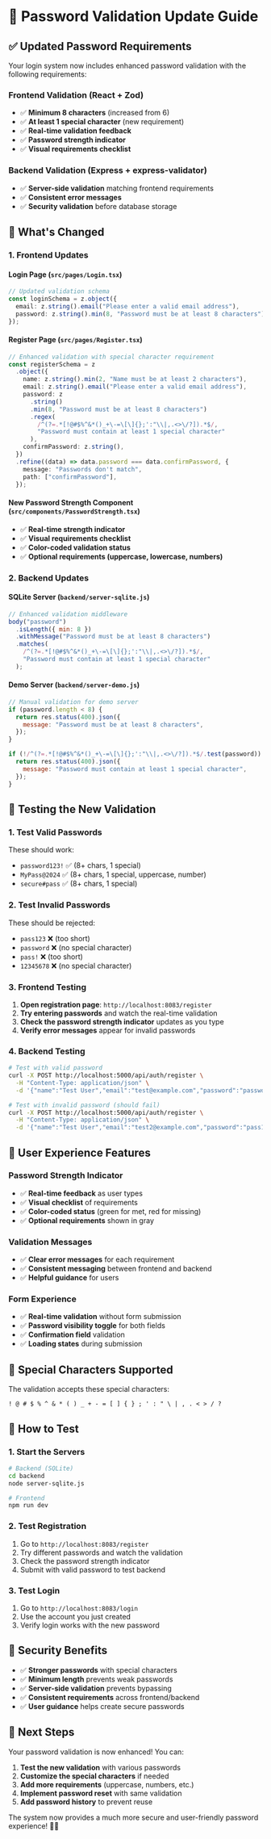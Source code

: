 # 🔐 Password Validation Update Guide

## ✅ Updated Password Requirements

Your login system now includes enhanced password validation with the following requirements:

### **Frontend Validation (React + Zod)**

- ✅ **Minimum 8 characters** (increased from 6)
- ✅ **At least 1 special character** (new requirement)
- ✅ **Real-time validation feedback**
- ✅ **Password strength indicator**
- ✅ **Visual requirements checklist**

### **Backend Validation (Express + express-validator)**

- ✅ **Server-side validation** matching frontend requirements
- ✅ **Consistent error messages**
- ✅ **Security validation** before database storage

## 🎯 **What's Changed**

### **1. Frontend Updates**

#### **Login Page (`src/pages/Login.tsx`)**

```typescript
// Updated validation schema
const loginSchema = z.object({
  email: z.string().email("Please enter a valid email address"),
  password: z.string().min(8, "Password must be at least 8 characters"),
});
```

#### **Register Page (`src/pages/Register.tsx`)**

```typescript
// Enhanced validation with special character requirement
const registerSchema = z
  .object({
    name: z.string().min(2, "Name must be at least 2 characters"),
    email: z.string().email("Please enter a valid email address"),
    password: z
      .string()
      .min(8, "Password must be at least 8 characters")
      .regex(
        /^(?=.*[!@#$%^&*()_+\-=\[\]{};':"\\|,.<>\/?]).*$/,
        "Password must contain at least 1 special character"
      ),
    confirmPassword: z.string(),
  })
  .refine((data) => data.password === data.confirmPassword, {
    message: "Passwords don't match",
    path: ["confirmPassword"],
  });
```

#### **New Password Strength Component (`src/components/PasswordStrength.tsx`)**

- ✅ **Real-time strength indicator**
- ✅ **Visual requirements checklist**
- ✅ **Color-coded validation status**
- ✅ **Optional requirements (uppercase, lowercase, numbers)**

### **2. Backend Updates**

#### **SQLite Server (`backend/server-sqlite.js`)**

```javascript
// Enhanced validation middleware
body("password")
  .isLength({ min: 8 })
  .withMessage("Password must be at least 8 characters")
  .matches(
    /^(?=.*[!@#$%^&*()_+\-=\[\]{};':"\\|,.<>\/?]).*$/,
    "Password must contain at least 1 special character"
  );
```

#### **Demo Server (`backend/server-demo.js`)**

```javascript
// Manual validation for demo server
if (password.length < 8) {
  return res.status(400).json({
    message: "Password must be at least 8 characters",
  });
}

if (!/^(?=.*[!@#$%^&*()_+\-=\[\]{};':"\\|,.<>\/?]).*$/.test(password)) {
  return res.status(400).json({
    message: "Password must contain at least 1 special character",
  });
}
```

## 🧪 **Testing the New Validation**

### **1. Test Valid Passwords**

These should work:

- `password123!` ✅ (8+ chars, 1 special)
- `MyPass@2024` ✅ (8+ chars, 1 special, uppercase, number)
- `secure#pass` ✅ (8+ chars, 1 special)

### **2. Test Invalid Passwords**

These should be rejected:

- `pass123` ❌ (too short)
- `password` ❌ (no special character)
- `pass!` ❌ (too short)
- `12345678` ❌ (no special character)

### **3. Frontend Testing**

1. **Open registration page**: `http://localhost:8083/register`
2. **Try entering passwords** and watch the real-time validation
3. **Check the password strength indicator** updates as you type
4. **Verify error messages** appear for invalid passwords

### **4. Backend Testing**

```bash
# Test with valid password
curl -X POST http://localhost:5000/api/auth/register \
  -H "Content-Type: application/json" \
  -d '{"name":"Test User","email":"test@example.com","password":"password123!"}'

# Test with invalid password (should fail)
curl -X POST http://localhost:5000/api/auth/register \
  -H "Content-Type: application/json" \
  -d '{"name":"Test User","email":"test2@example.com","password":"pass123"}'
```

## 🎨 **User Experience Features**

### **Password Strength Indicator**

- ✅ **Real-time feedback** as user types
- ✅ **Visual checklist** of requirements
- ✅ **Color-coded status** (green for met, red for missing)
- ✅ **Optional requirements** shown in gray

### **Validation Messages**

- ✅ **Clear error messages** for each requirement
- ✅ **Consistent messaging** between frontend and backend
- ✅ **Helpful guidance** for users

### **Form Experience**

- ✅ **Real-time validation** without form submission
- ✅ **Password visibility toggle** for both fields
- ✅ **Confirmation field** validation
- ✅ **Loading states** during submission

## 🔧 **Special Characters Supported**

The validation accepts these special characters:

```
! @ # $ % ^ & * ( ) _ + - = [ ] { } ; ' : " \ | , . < > / ?
```

## 🚀 **How to Test**

### **1. Start the Servers**

```bash
# Backend (SQLite)
cd backend
node server-sqlite.js

# Frontend
npm run dev
```

### **2. Test Registration**

1. Go to `http://localhost:8083/register`
2. Try different passwords and watch the validation
3. Check the password strength indicator
4. Submit with valid password to test backend

### **3. Test Login**

1. Go to `http://localhost:8083/login`
2. Use the account you just created
3. Verify login works with the new password

## 📝 **Security Benefits**

- ✅ **Stronger passwords** with special characters
- ✅ **Minimum length** prevents weak passwords
- ✅ **Server-side validation** prevents bypassing
- ✅ **Consistent requirements** across frontend/backend
- ✅ **User guidance** helps create secure passwords

## 🎯 **Next Steps**

Your password validation is now enhanced! You can:

1. **Test the new validation** with various passwords
2. **Customize the special characters** if needed
3. **Add more requirements** (uppercase, numbers, etc.)
4. **Implement password reset** with same validation
5. **Add password history** to prevent reuse

The system now provides a much more secure and user-friendly password experience! 🔐✨

